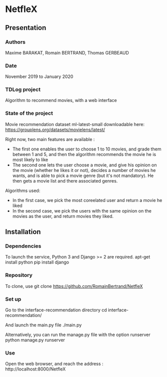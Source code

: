 # NetfleX
## Presentation
### Authors
Maxime BARAKAT, Romain BERTRAND, Thomas GERBEAUD
### Date
November 2019 to January 2020

### TDLog project
Algorithm to recommend movies, with a web interface

### State of the project
Movie recommendation dataset ml-latest-small downloadable here:
https://grouplens.org/datasets/movielens/latest/

Right now, two main features are available :
- The first one enables the user to choose 1 to 10 movies, and grade them between 1 and 5, and then the algorithm recommends the movie he is most likely to like
- The second one lets the user choose a movie, and give his opinion on the movie (whether he likes it or not), decides a number of movies he wants, and is able to pick a movie genre (but it's not mandatory). He then gets a movie list and there associated genres.

Algorithms used:
- In the first case, we pick the most coreelated user and return a movie he liked
- In the second case, we pick the users with the same opinion on the movies as the user, and return movies they liked.

## Installation

### Dependencies
To launch the service, Python 3 and Django >= 2 are required.
	apt-get install python
	pip install django

### Repository
To clone, use 
	git clone https://github.com/RomainBertrand/NetfleX

### Set up
Go to the interface-recommendation directory
	cd interface-recommendation/

And launch the main.py file
	./main.py

Alternatively, you can run the manage.py file with the option runserver
	python manage.py runserver

### Use
Open the web browser, and reach the address : http://localhost:8000/NetfleX
